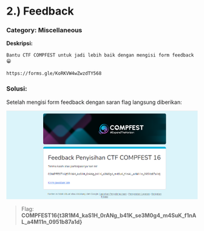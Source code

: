 # 2.) Feedback
### Category: Miscellaneous

**Deskripsi:**
```
Bantu CTF COMPFEST untuk jadi lebih baik dengan mengisi form feedback 😁

https://forms.gle/KoRKVW4wZwzdTY568
```

### Solusi:

Setelah mengisi form feedback dengan saran flag langsung diberikan:

![flag](https://github.com/FieryBanana101/COMPFEST-16_TeamBaruBelajarCTF/blob/main/asset/Screenshot%202024-08-31%20205212.png)

> Flag: **COMPFEST16{t3R1M4_kaS1H_0rANg_b41K_se3M0g4_m4SuK_f1nAL_a4M11n_0951b87a1d}**
